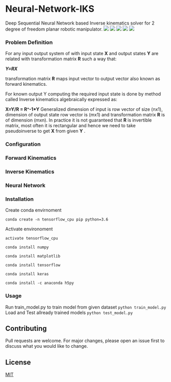 # Neural-Network-IKS
Deep Sequential Neural Network based Inverse kinematics solver for 2 degree of freedom planar robotic manipulator. 
![](https://img.shields.io/github/stars/siddharthdeore/Neural-Network-IKS.svg) ![](https://img.shields.io/github/forks/siddharthdeore/Neural-Network-IKS.svg) ![](https://img.shields.io/github/tag/siddharthdeore/Neural-Network-IKS.svg) ![](https://img.shields.io/github/release/siddharthdeore/Neural-Network-IKS.svg) ![](https://img.shields.io/github/issues/siddharthdeore/Neural-Network-IKS.svg)

### Problem Definition

For any input output system of with input state **X** and output states **Y** are related with transformation matrix **R** such a way that:

***Y=RX*** 

transformation matrix **R** maps input vector to output vector also known as forward kinematics.

For known output Y computing the required input state is done by method called Inverse kinematics algebraically expressed as:

**X=Y/R = R^-1\*Y** 
Generalized dimension of input is row vector of size (nx1), dimension of output state row vector is (mx1) and transformation matrix **R** is of dimension (mxn). In practice it is not guaranteed that **R** is invertible matrix, most often it is rectangular and hence we need to take pseudoinverse to get **X** from given **Y** .

### Configuration 
### Forward Kinematics 
### Inverse Kinematics
### Neural Network
### Installation
Create conda envirnoment

```conda create -n tensorflow_cpu pip python=3.6```

Activate environoment

```activate tensorflow_cpu```

```conda install numpy```

```conda install matplotlib```

```conda install tensorflow```

```conda install keras```

```conda install -c anaconda h5py ```


### Usage
Run train_model.py to train model from given dataset
```python train_model.py```
Load and Test allready trained models
```python test_model.py```
## Contributing
Pull requests are welcome. For major changes, please open an issue first to discuss what you would like to change.
## License
[MIT](https://choosealicense.com/licenses/mit/)
